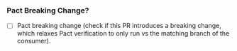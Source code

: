 ### Pact Breaking Change?

- [ ] Pact breaking change (check if this PR introduces a breaking change, which relaxes Pact verification to only run vs the matching branch of the consumer).